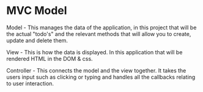 <h1 align="centre">MVC Model</h1>

Model - This manages the data of the application, in this project that will be the actual "todo's" and the relevant methods that will allow you to create, update and delete them.

View - This is how the data is displayed. In this application that will be rendered HTML in the DOM & css.

Controller - This connects the model and the view together. It takes the users input such as clicking or typing and handles all the callbacks relating to user interaction.
